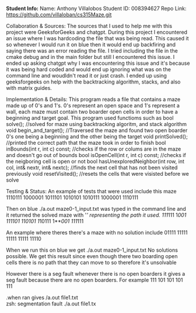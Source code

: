 **Student Info:** 
Name: Anthony Villalobos
Student ID: 008394627
Repo Link: https://github.com/villaloban/cs315Maze.git

Collaboration & Sources: The sources that I used to help me with this project were GeeksforGeeks and chatgpt. During this project I encountered an issue where I was hardcoding the file that was being read. This caused it so whenever I would run it on blue then it would end up backfiring and saying there was an error reading the file. I tried including the file in the cmake debug and in the main folder but still I encountered this issue. I ended up asking chatgpt why I was encountering this issue and it's because it was being hard coded and would end up ignoring what was on the command line and woudldn't read it or just crash. I ended up using geeksforgeeks on help with the backtracking algorithm, stacks, and also with matrix guides. 

Implementation & Details: This program reads a file that contains a maze made up of 0's and 1's. 0's represent an open space and 1's represent a wall, each maze must contain two boarder open cells in order to have a beginning and target goal. 
This program used functioms such as 
    bool solve(); //solved for maze using backtracking algoritm, and stack algorithm
    void begin_and_target(); //Traversed the maze and found two open boarder 0's one being a beginning and the other being the target
    void printSolved(); //printed the correct path that the maze took in order to finish
    bool inBounds(int r, int c) const; //checks if the row or colums are in the maze and doesn't go out of bounds
    bool isOpenCell(int r, int c) const; //checks if the neigboring cell is open or not
    bool hasUnexploredNeighbor(int row, int col, int& nextr, int& nextc); //finds the next cell that has not been visited previously 
    void resetVisited(); //resets the cells that were visisted before we solve

Testing & Status: 
An example of tests that were used include this maze
1110111
1000001
1011101
1010101
1010111
1000001
1110111

Then on blue ./a.out maze0-1_input.txt was typed in the command line and it returned the solved maze with '*' representing the path it used. 
111*111
1***001
1*11101
1*10101
1*10111
1***001
111*111

An example where theres there's a maze with no solution include 
01111
11111
11111
11111
11110

When we run this on blue we get ./a.out maze0-1_input.txt
No solutions possible.
We get this result since even though there two boarding open cells there is no path that they can move to so therefore it's unsolvable

However there is a seg fault whenever there is no open boarders it gives a seg fault because there are no open boarders. For example 
111
101
101
101
111

.when ran gives /a.out file1.txt      
zsh: segmentation fault  ./a.out file1.tx


